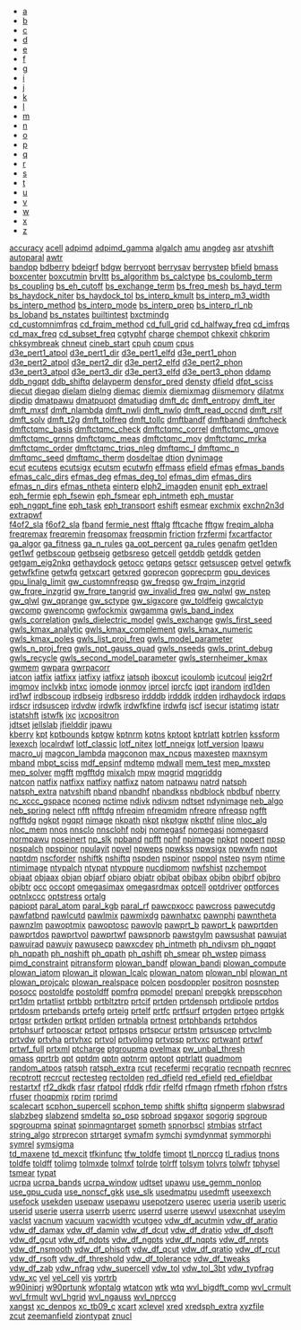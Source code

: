 <div>
<!-- Nav tabs -->
<ul class="nav nav-pills" role="tablist">
<li role="presentation" class="active"><a href="#abinit-tabs-a" aria-controls="home" role="tab"                         data-toggle="tab">a</a></li>
<li role="presentation"><a href="#abinit-tabs-b" aria-controls="home" role="tab"                         data-toggle="tab">b</a></li>
<li role="presentation"><a href="#abinit-tabs-c" aria-controls="home" role="tab"                         data-toggle="tab">c</a></li>
<li role="presentation"><a href="#abinit-tabs-d" aria-controls="home" role="tab"                         data-toggle="tab">d</a></li>
<li role="presentation"><a href="#abinit-tabs-e" aria-controls="home" role="tab"                         data-toggle="tab">e</a></li>
<li role="presentation"><a href="#abinit-tabs-f" aria-controls="home" role="tab"                         data-toggle="tab">f</a></li>
<li role="presentation"><a href="#abinit-tabs-g" aria-controls="home" role="tab"                         data-toggle="tab">g</a></li>
<li role="presentation"><a href="#abinit-tabs-i" aria-controls="home" role="tab"                         data-toggle="tab">i</a></li>
<li role="presentation"><a href="#abinit-tabs-j" aria-controls="home" role="tab"                         data-toggle="tab">j</a></li>
<li role="presentation"><a href="#abinit-tabs-k" aria-controls="home" role="tab"                         data-toggle="tab">k</a></li>
<li role="presentation"><a href="#abinit-tabs-l" aria-controls="home" role="tab"                         data-toggle="tab">l</a></li>
<li role="presentation"><a href="#abinit-tabs-m" aria-controls="home" role="tab"                         data-toggle="tab">m</a></li>
<li role="presentation"><a href="#abinit-tabs-n" aria-controls="home" role="tab"                         data-toggle="tab">n</a></li>
<li role="presentation"><a href="#abinit-tabs-o" aria-controls="home" role="tab"                         data-toggle="tab">o</a></li>
<li role="presentation"><a href="#abinit-tabs-p" aria-controls="home" role="tab"                         data-toggle="tab">p</a></li>
<li role="presentation"><a href="#abinit-tabs-q" aria-controls="home" role="tab"                         data-toggle="tab">q</a></li>
<li role="presentation"><a href="#abinit-tabs-r" aria-controls="home" role="tab"                         data-toggle="tab">r</a></li>
<li role="presentation"><a href="#abinit-tabs-s" aria-controls="home" role="tab"                         data-toggle="tab">s</a></li>
<li role="presentation"><a href="#abinit-tabs-t" aria-controls="home" role="tab"                         data-toggle="tab">t</a></li>
<li role="presentation"><a href="#abinit-tabs-u" aria-controls="home" role="tab"                         data-toggle="tab">u</a></li>
<li role="presentation"><a href="#abinit-tabs-v" aria-controls="home" role="tab"                         data-toggle="tab">v</a></li>
<li role="presentation"><a href="#abinit-tabs-w" aria-controls="home" role="tab"                         data-toggle="tab">w</a></li>
<li role="presentation"><a href="#abinit-tabs-x" aria-controls="home" role="tab"                         data-toggle="tab">x</a></li>
<li role="presentation"><a href="#abinit-tabs-z" aria-controls="home" role="tab"                         data-toggle="tab">z</a></li>
</ul>
<!-- Tab panes -->
<div class="tab-content">
        <div role="tabpanel" class="tab-pane active" id="abinit-tabs-a">
<a href="/input_variables/varbas#accuracy" target="_blank">accuracy</a> <a href="/input_variables/varbas#acell" target="_blank">acell</a> <a href="/input_variables/varrlx#adpimd" target="_blank">adpimd</a> <a href="/input_variables/varrlx#adpimd_gamma" target="_blank">adpimd_gamma</a> <a href="/input_variables/vargs#algalch" target="_blank">algalch</a> <a href="/input_variables/varrlx#amu" target="_blank">amu</a> <a href="/input_variables/varbas#angdeg" target="_blank">angdeg</a> <a href="/input_variables/vareph#asr" target="_blank">asr</a> <a href="/input_variables/varff#atvshift" target="_blank">atvshift</a> <a href="/input_variables/varpar#autoparal" target="_blank">autoparal</a> <a href="/input_variables/vargw#awtr" target="_blank">awtr</a>
</div>
<div role="tabpanel" class="tab-pane" id="abinit-tabs-b">
<a href="/input_variables/varpar#bandpp" target="_blank">bandpp</a> <a href="/input_variables/varff#bdberry" target="_blank">bdberry</a> <a href="/input_variables/varrf#bdeigrf" target="_blank">bdeigrf</a> <a href="/input_variables/vargw#bdgw" target="_blank">bdgw</a> <a href="/input_variables/varff#berryopt" target="_blank">berryopt</a> <a href="/input_variables/varff#berrysav" target="_blank">berrysav</a> <a href="/input_variables/varff#berrystep" target="_blank">berrystep</a> <a href="/input_variables/varff#bfield" target="_blank">bfield</a> <a href="/input_variables/varrlx#bmass" target="_blank">bmass</a> <a href="/input_variables/vargs#boxcenter" target="_blank">boxcenter</a> <a href="/input_variables/vargs#boxcutmin" target="_blank">boxcutmin</a> <a href="/input_variables/vargeo#brvltt" target="_blank">brvltt</a> <a href="/input_variables/varbse#bs_algorithm" target="_blank">bs_algorithm</a> <a href="/input_variables/varbse#bs_calctype" target="_blank">bs_calctype</a> <a href="/input_variables/varbse#bs_coulomb_term" target="_blank">bs_coulomb_term</a> <a href="/input_variables/varbse#bs_coupling" target="_blank">bs_coupling</a> <a href="/input_variables/varbse#bs_eh_cutoff" target="_blank">bs_eh_cutoff</a> <a href="/input_variables/varbse#bs_exchange_term" target="_blank">bs_exchange_term</a> <a href="/input_variables/varbse#bs_freq_mesh" target="_blank">bs_freq_mesh</a> <a href="/input_variables/varbse#bs_hayd_term" target="_blank">bs_hayd_term</a> <a href="/input_variables/varbse#bs_haydock_niter" target="_blank">bs_haydock_niter</a> <a href="/input_variables/varbse#bs_haydock_tol" target="_blank">bs_haydock_tol</a> <a href="/input_variables/varbse#bs_interp_kmult" target="_blank">bs_interp_kmult</a> <a href="/input_variables/varbse#bs_interp_m3_width" target="_blank">bs_interp_m3_width</a> <a href="/input_variables/varbse#bs_interp_method" target="_blank">bs_interp_method</a> <a href="/input_variables/varbse#bs_interp_mode" target="_blank">bs_interp_mode</a> <a href="/input_variables/varbse#bs_interp_prep" target="_blank">bs_interp_prep</a> <a href="/input_variables/varbse#bs_interp_rl_nb" target="_blank">bs_interp_rl_nb</a> <a href="/input_variables/varbse#bs_loband" target="_blank">bs_loband</a> <a href="/input_variables/varbse#bs_nstates" target="_blank">bs_nstates</a> <a href="/input_variables/vardev#builtintest" target="_blank">builtintest</a> <a href="/input_variables/varpaw#bxctmindg" target="_blank">bxctmindg</a>
</div>
<div role="tabpanel" class="tab-pane" id="abinit-tabs-c">
<a href="/input_variables/vargw#cd_customnimfrqs" target="_blank">cd_customnimfrqs</a> <a href="/input_variables/vargw#cd_frqim_method" target="_blank">cd_frqim_method</a> <a href="/input_variables/vargw#cd_full_grid" target="_blank">cd_full_grid</a> <a href="/input_variables/vargw#cd_halfway_freq" target="_blank">cd_halfway_freq</a> <a href="/input_variables/vargw#cd_imfrqs" target="_blank">cd_imfrqs</a> <a href="/input_variables/vargw#cd_max_freq" target="_blank">cd_max_freq</a> <a href="/input_variables/vargw#cd_subset_freq" target="_blank">cd_subset_freq</a> <a href="/input_variables/vardev#cgtyphf" target="_blank">cgtyphf</a> <a href="/input_variables/vargs#charge" target="_blank">charge</a> <a href="/input_variables/vargeo#chempot" target="_blank">chempot</a> <a href="/input_variables/vargs#chkexit" target="_blank">chkexit</a> <a href="/input_variables/vargs#chkprim" target="_blank">chkprim</a> <a href="/input_variables/vargs#chksymbreak" target="_blank">chksymbreak</a> <a href="/input_variables/vareph#chneut" target="_blank">chneut</a> <a href="/input_variables/varrlx#cineb_start" target="_blank">cineb_start</a> <a href="/input_variables/vargs#cpuh" target="_blank">cpuh</a> <a href="/input_variables/vargs#cpum" target="_blank">cpum</a> <a href="/input_variables/vargs#cpus" target="_blank">cpus</a>
</div>
<div role="tabpanel" class="tab-pane" id="abinit-tabs-d">
<a href="/input_variables/varrf#d3e_pert1_atpol" target="_blank">d3e_pert1_atpol</a> <a href="/input_variables/varrf#d3e_pert1_dir" target="_blank">d3e_pert1_dir</a> <a href="/input_variables/varrf#d3e_pert1_elfd" target="_blank">d3e_pert1_elfd</a> <a href="/input_variables/varrf#d3e_pert1_phon" target="_blank">d3e_pert1_phon</a> <a href="/input_variables/varrf#d3e_pert2_atpol" target="_blank">d3e_pert2_atpol</a> <a href="/input_variables/varrf#d3e_pert2_dir" target="_blank">d3e_pert2_dir</a> <a href="/input_variables/varrf#d3e_pert2_elfd" target="_blank">d3e_pert2_elfd</a> <a href="/input_variables/varrf#d3e_pert2_phon" target="_blank">d3e_pert2_phon</a> <a href="/input_variables/varrf#d3e_pert3_atpol" target="_blank">d3e_pert3_atpol</a> <a href="/input_variables/varrf#d3e_pert3_dir" target="_blank">d3e_pert3_dir</a> <a href="/input_variables/varrf#d3e_pert3_elfd" target="_blank">d3e_pert3_elfd</a> <a href="/input_variables/varrf#d3e_pert3_phon" target="_blank">d3e_pert3_phon</a> <a href="/input_variables/varff#ddamp" target="_blank">ddamp</a> <a href="/input_variables/vareph#ddb_ngqpt" target="_blank">ddb_ngqpt</a> <a href="/input_variables/vareph#ddb_shiftq" target="_blank">ddb_shiftq</a> <a href="/input_variables/varrlx#delayperm" target="_blank">delayperm</a> <a href="/input_variables/vardev#densfor_pred" target="_blank">densfor_pred</a> <a href="/input_variables/vardev#densty" target="_blank">densty</a> <a href="/input_variables/varff#dfield" target="_blank">dfield</a> <a href="/input_variables/varrf#dfpt_sciss" target="_blank">dfpt_sciss</a> <a href="/input_variables/vargs#diecut" target="_blank">diecut</a> <a href="/input_variables/vargs#diegap" target="_blank">diegap</a> <a href="/input_variables/vargs#dielam" target="_blank">dielam</a> <a href="/input_variables/vargs#dielng" target="_blank">dielng</a> <a href="/input_variables/vargs#diemac" target="_blank">diemac</a> <a href="/input_variables/vargs#diemix" target="_blank">diemix</a> <a href="/input_variables/vargs#diemixmag" target="_blank">diemixmag</a> <a href="/input_variables/varrlx#diismemory" target="_blank">diismemory</a> <a href="/input_variables/varrlx#dilatmx" target="_blank">dilatmx</a> <a href="/input_variables/vareph#dipdip" target="_blank">dipdip</a> <a href="/input_variables/varpaw#dmatpawu" target="_blank">dmatpawu</a> <a href="/input_variables/varpaw#dmatpuopt" target="_blank">dmatpuopt</a> <a href="/input_variables/varpaw#dmatudiag" target="_blank">dmatudiag</a> <a href="/input_variables/vardmft#dmft_dc" target="_blank">dmft_dc</a> <a href="/input_variables/vardmft#dmft_entropy" target="_blank">dmft_entropy</a> <a href="/input_variables/vardmft#dmft_iter" target="_blank">dmft_iter</a> <a href="/input_variables/vardmft#dmft_mxsf" target="_blank">dmft_mxsf</a> <a href="/input_variables/vardmft#dmft_nlambda" target="_blank">dmft_nlambda</a> <a href="/input_variables/vardmft#dmft_nwli" target="_blank">dmft_nwli</a> <a href="/input_variables/vardmft#dmft_nwlo" target="_blank">dmft_nwlo</a> <a href="/input_variables/vardev#dmft_read_occnd" target="_blank">dmft_read_occnd</a> <a href="/input_variables/vardmft#dmft_rslf" target="_blank">dmft_rslf</a> <a href="/input_variables/vardmft#dmft_solv" target="_blank">dmft_solv</a> <a href="/input_variables/vardmft#dmft_t2g" target="_blank">dmft_t2g</a> <a href="/input_variables/vardmft#dmft_tolfreq" target="_blank">dmft_tolfreq</a> <a href="/input_variables/vardmft#dmft_tollc" target="_blank">dmft_tollc</a> <a href="/input_variables/vardmft#dmftbandf" target="_blank">dmftbandf</a> <a href="/input_variables/vardmft#dmftbandi" target="_blank">dmftbandi</a> <a href="/input_variables/vardmft#dmftcheck" target="_blank">dmftcheck</a> <a href="/input_variables/vardev#dmftctqmc_basis" target="_blank">dmftctqmc_basis</a> <a href="/input_variables/vardmft#dmftctqmc_check" target="_blank">dmftctqmc_check</a> <a href="/input_variables/vardmft#dmftctqmc_correl" target="_blank">dmftctqmc_correl</a> <a href="/input_variables/vardmft#dmftctqmc_gmove" target="_blank">dmftctqmc_gmove</a> <a href="/input_variables/vardmft#dmftctqmc_grnns" target="_blank">dmftctqmc_grnns</a> <a href="/input_variables/vardmft#dmftctqmc_meas" target="_blank">dmftctqmc_meas</a> <a href="/input_variables/vardmft#dmftctqmc_mov" target="_blank">dmftctqmc_mov</a> <a href="/input_variables/vardmft#dmftctqmc_mrka" target="_blank">dmftctqmc_mrka</a> <a href="/input_variables/vardmft#dmftctqmc_order" target="_blank">dmftctqmc_order</a> <a href="/input_variables/vardmft#dmftctqmc_triqs_nleg" target="_blank">dmftctqmc_triqs_nleg</a> <a href="/input_variables/vardmft#dmftqmc_l" target="_blank">dmftqmc_l</a> <a href="/input_variables/vardmft#dmftqmc_n" target="_blank">dmftqmc_n</a> <a href="/input_variables/vardmft#dmftqmc_seed" target="_blank">dmftqmc_seed</a> <a href="/input_variables/vardmft#dmftqmc_therm" target="_blank">dmftqmc_therm</a> <a href="/input_variables/vargs#dosdeltae" target="_blank">dosdeltae</a> <a href="/input_variables/varrlx#dtion" target="_blank">dtion</a> <a href="/input_variables/varrlx#dynimage" target="_blank">dynimage</a>
</div>
<div role="tabpanel" class="tab-pane" id="abinit-tabs-e">
<a href="/input_variables/varbas#ecut" target="_blank">ecut</a> <a href="/input_variables/vargw#ecuteps" target="_blank">ecuteps</a> <a href="/input_variables/vargw#ecutsigx" target="_blank">ecutsigx</a> <a href="/input_variables/varrlx#ecutsm" target="_blank">ecutsm</a> <a href="/input_variables/vargw#ecutwfn" target="_blank">ecutwfn</a> <a href="/input_variables/vardev#effmass" target="_blank">effmass</a> <a href="/input_variables/varff#efield" target="_blank">efield</a> <a href="/input_variables/varrf#efmas" target="_blank">efmas</a> <a href="/input_variables/varrf#efmas_bands" target="_blank">efmas_bands</a> <a href="/input_variables/varrf#efmas_calc_dirs" target="_blank">efmas_calc_dirs</a> <a href="/input_variables/varrf#efmas_deg" target="_blank">efmas_deg</a> <a href="/input_variables/varrf#efmas_deg_tol" target="_blank">efmas_deg_tol</a> <a href="/input_variables/varrf#efmas_dim" target="_blank">efmas_dim</a> <a href="/input_variables/varrf#efmas_dirs" target="_blank">efmas_dirs</a> <a href="/input_variables/varrf#efmas_n_dirs" target="_blank">efmas_n_dirs</a> <a href="/input_variables/varrf#efmas_ntheta" target="_blank">efmas_ntheta</a> <a href="/input_variables/varbas#einterp" target="_blank">einterp</a> <a href="/input_variables/varrf#elph2_imagden" target="_blank">elph2_imagden</a> <a href="/input_variables/vargs#enunit" target="_blank">enunit</a> <a href="/input_variables/vareph#eph_extrael" target="_blank">eph_extrael</a> <a href="/input_variables/vareph#eph_fermie" target="_blank">eph_fermie</a> <a href="/input_variables/vareph#eph_fsewin" target="_blank">eph_fsewin</a> <a href="/input_variables/vareph#eph_fsmear" target="_blank">eph_fsmear</a> <a href="/input_variables/vareph#eph_intmeth" target="_blank">eph_intmeth</a> <a href="/input_variables/vareph#eph_mustar" target="_blank">eph_mustar</a> <a href="/input_variables/vareph#eph_ngqpt_fine" target="_blank">eph_ngqpt_fine</a> <a href="/input_variables/varrf#eph_task" target="_blank">eph_task</a> <a href="/input_variables/vareph#eph_transport" target="_blank">eph_transport</a> <a href="/input_variables/vardev#eshift" target="_blank">eshift</a> <a href="/input_variables/varrf#esmear" target="_blank">esmear</a> <a href="/input_variables/vardev#exchmix" target="_blank">exchmix</a> <a href="/input_variables/vardev#exchn2n3d" target="_blank">exchn2n3d</a> <a href="/input_variables/vardev#extrapwf" target="_blank">extrapwf</a>
</div>
<div role="tabpanel" class="tab-pane" id="abinit-tabs-f">
<a href="/input_variables/varpaw#f4of2_sla" target="_blank">f4of2_sla</a> <a href="/input_variables/varpaw#f6of2_sla" target="_blank">f6of2_sla</a> <a href="/input_variables/vargs#fband" target="_blank">fband</a> <a href="/input_variables/vardev#fermie_nest" target="_blank">fermie_nest</a> <a href="/input_variables/vardev#fftalg" target="_blank">fftalg</a> <a href="/input_variables/vardev#fftcache" target="_blank">fftcache</a> <a href="/input_variables/vargw#fftgw" target="_blank">fftgw</a> <a href="/input_variables/vargw#freqim_alpha" target="_blank">freqim_alpha</a> <a href="/input_variables/vargw#freqremax" target="_blank">freqremax</a> <a href="/input_variables/vargw#freqremin" target="_blank">freqremin</a> <a href="/input_variables/vargw#freqspmax" target="_blank">freqspmax</a> <a href="/input_variables/vargw#freqspmin" target="_blank">freqspmin</a> <a href="/input_variables/varrlx#friction" target="_blank">friction</a> <a href="/input_variables/varrf#frzfermi" target="_blank">frzfermi</a> <a href="/input_variables/varrlx#fxcartfactor" target="_blank">fxcartfactor</a>
</div>
<div role="tabpanel" class="tab-pane" id="abinit-tabs-g">
<a href="/input_variables/varrlx#ga_algor" target="_blank">ga_algor</a> <a href="/input_variables/varrlx#ga_fitness" target="_blank">ga_fitness</a> <a href="/input_variables/varrlx#ga_n_rules" target="_blank">ga_n_rules</a> <a href="/input_variables/varrlx#ga_opt_percent" target="_blank">ga_opt_percent</a> <a href="/input_variables/varrlx#ga_rules" target="_blank">ga_rules</a> <a href="/input_variables/vargeo#genafm" target="_blank">genafm</a> <a href="/input_variables/varfil#get1den" target="_blank">get1den</a> <a href="/input_variables/varfil#get1wf" target="_blank">get1wf</a> <a href="/input_variables/varfil#getbscoup" target="_blank">getbscoup</a> <a href="/input_variables/varfil#getbseig" target="_blank">getbseig</a> <a href="/input_variables/varfil#getbsreso" target="_blank">getbsreso</a> <a href="/input_variables/varrlx#getcell" target="_blank">getcell</a> <a href="/input_variables/varfil#getddb" target="_blank">getddb</a> <a href="/input_variables/varfil#getddk" target="_blank">getddk</a> <a href="/input_variables/varfil#getden" target="_blank">getden</a> <a href="/input_variables/vardev#getgam_eig2nkq" target="_blank">getgam_eig2nkq</a> <a href="/input_variables/varfil#gethaydock" target="_blank">gethaydock</a> <a href="/input_variables/varfil#getocc" target="_blank">getocc</a> <a href="/input_variables/varfil#getqps" target="_blank">getqps</a> <a href="/input_variables/varfil#getscr" target="_blank">getscr</a> <a href="/input_variables/varfil#getsuscep" target="_blank">getsuscep</a> <a href="/input_variables/varrlx#getvel" target="_blank">getvel</a> <a href="/input_variables/varfil#getwfk" target="_blank">getwfk</a> <a href="/input_variables/vardev#getwfkfine" target="_blank">getwfkfine</a> <a href="/input_variables/varfil#getwfq" target="_blank">getwfq</a> <a href="/input_variables/varrlx#getxcart" target="_blank">getxcart</a> <a href="/input_variables/varrlx#getxred" target="_blank">getxred</a> <a href="/input_variables/varrlx#goprecon" target="_blank">goprecon</a> <a href="/input_variables/varrlx#goprecprm" target="_blank">goprecprm</a> <a href="/input_variables/varpar#gpu_devices" target="_blank">gpu_devices</a> <a href="/input_variables/varpar#gpu_linalg_limit" target="_blank">gpu_linalg_limit</a> <a href="/input_variables/vargw#gw_customnfreqsp" target="_blank">gw_customnfreqsp</a> <a href="/input_variables/vargw#gw_freqsp" target="_blank">gw_freqsp</a> <a href="/input_variables/vargw#gw_frqim_inzgrid" target="_blank">gw_frqim_inzgrid</a> <a href="/input_variables/vargw#gw_frqre_inzgrid" target="_blank">gw_frqre_inzgrid</a> <a href="/input_variables/vargw#gw_frqre_tangrid" target="_blank">gw_frqre_tangrid</a> <a href="/input_variables/vargw#gw_invalid_freq" target="_blank">gw_invalid_freq</a> <a href="/input_variables/vargw#gw_nqlwl" target="_blank">gw_nqlwl</a> <a href="/input_variables/vargw#gw_nstep" target="_blank">gw_nstep</a> <a href="/input_variables/vargw#gw_qlwl" target="_blank">gw_qlwl</a> <a href="/input_variables/vargw#gw_qprange" target="_blank">gw_qprange</a> <a href="/input_variables/vargw#gw_sctype" target="_blank">gw_sctype</a> <a href="/input_variables/vargw#gw_sigxcore" target="_blank">gw_sigxcore</a> <a href="/input_variables/vargw#gw_toldfeig" target="_blank">gw_toldfeig</a> <a href="/input_variables/vargw#gwcalctyp" target="_blank">gwcalctyp</a> <a href="/input_variables/vargw#gwcomp" target="_blank">gwcomp</a> <a href="/input_variables/vargw#gwencomp" target="_blank">gwencomp</a> <a href="/input_variables/vargw#gwfockmix" target="_blank">gwfockmix</a> <a href="/input_variables/vargw#gwgamma" target="_blank">gwgamma</a> <a href="/input_variables/vargw#gwls_band_index" target="_blank">gwls_band_index</a> <a href="/input_variables/vargw#gwls_correlation" target="_blank">gwls_correlation</a> <a href="/input_variables/vargw#gwls_dielectric_model" target="_blank">gwls_dielectric_model</a> <a href="/input_variables/vargw#gwls_exchange" target="_blank">gwls_exchange</a> <a href="/input_variables/vargw#gwls_first_seed" target="_blank">gwls_first_seed</a> <a href="/input_variables/vargw#gwls_kmax_analytic" target="_blank">gwls_kmax_analytic</a> <a href="/input_variables/vargw#gwls_kmax_complement" target="_blank">gwls_kmax_complement</a> <a href="/input_variables/vargw#gwls_kmax_numeric" target="_blank">gwls_kmax_numeric</a> <a href="/input_variables/vargw#gwls_kmax_poles" target="_blank">gwls_kmax_poles</a> <a href="/input_variables/vargw#gwls_list_proj_freq" target="_blank">gwls_list_proj_freq</a> <a href="/input_variables/vargw#gwls_model_parameter" target="_blank">gwls_model_parameter</a> <a href="/input_variables/vargw#gwls_n_proj_freq" target="_blank">gwls_n_proj_freq</a> <a href="/input_variables/vargw#gwls_npt_gauss_quad" target="_blank">gwls_npt_gauss_quad</a> <a href="/input_variables/vargw#gwls_nseeds" target="_blank">gwls_nseeds</a> <a href="/input_variables/vargw#gwls_print_debug" target="_blank">gwls_print_debug</a> <a href="/input_variables/vargw#gwls_recycle" target="_blank">gwls_recycle</a> <a href="/input_variables/vargw#gwls_second_model_parameter" target="_blank">gwls_second_model_parameter</a> <a href="/input_variables/vargw#gwls_sternheimer_kmax" target="_blank">gwls_sternheimer_kmax</a> <a href="/input_variables/vargw#gwmem" target="_blank">gwmem</a> <a href="/input_variables/varpar#gwpara" target="_blank">gwpara</a> <a href="/input_variables/vargw#gwrpacorr" target="_blank">gwrpacorr</a>
</div>
<div role="tabpanel" class="tab-pane" id="abinit-tabs-i">
<a href="/input_variables/varrlx#iatcon" target="_blank">iatcon</a> <a href="/input_variables/varrlx#iatfix" target="_blank">iatfix</a> <a href="/input_variables/varrlx#iatfixx" target="_blank">iatfixx</a> <a href="/input_variables/varrlx#iatfixy" target="_blank">iatfixy</a> <a href="/input_variables/varrlx#iatfixz" target="_blank">iatfixz</a> <a href="/input_variables/vargs#iatsph" target="_blank">iatsph</a> <a href="/input_variables/varpaw#iboxcut" target="_blank">iboxcut</a> <a href="/input_variables/vargs#icoulomb" target="_blank">icoulomb</a> <a href="/input_variables/vargw#icutcoul" target="_blank">icutcoul</a> <a href="/input_variables/varrf#ieig2rf" target="_blank">ieig2rf</a> <a href="/input_variables/varrlx#imgmov" target="_blank">imgmov</a> <a href="/input_variables/vargw#inclvkb" target="_blank">inclvkb</a> <a href="/input_variables/vardev#intxc" target="_blank">intxc</a> <a href="/input_variables/vardev#iomode" target="_blank">iomode</a> <a href="/input_variables/varrlx#ionmov" target="_blank">ionmov</a> <a href="/input_variables/vargs#iprcel" target="_blank">iprcel</a> <a href="/input_variables/vardev#iprcfc" target="_blank">iprcfc</a> <a href="/input_variables/vargs#iqpt" target="_blank">iqpt</a> <a href="/input_variables/vardev#irandom" target="_blank">irandom</a> <a href="/input_variables/varfil#ird1den" target="_blank">ird1den</a> <a href="/input_variables/varfil#ird1wf" target="_blank">ird1wf</a> <a href="/input_variables/varfil#irdbscoup" target="_blank">irdbscoup</a> <a href="/input_variables/varfil#irdbseig" target="_blank">irdbseig</a> <a href="/input_variables/varfil#irdbsreso" target="_blank">irdbsreso</a> <a href="/input_variables/varfil#irdddb" target="_blank">irdddb</a> <a href="/input_variables/varfil#irdddk" target="_blank">irdddk</a> <a href="/input_variables/varfil#irdden" target="_blank">irdden</a> <a href="/input_variables/varfil#irdhaydock" target="_blank">irdhaydock</a> <a href="/input_variables/varfil#irdqps" target="_blank">irdqps</a> <a href="/input_variables/varfil#irdscr" target="_blank">irdscr</a> <a href="/input_variables/varfil#irdsuscep" target="_blank">irdsuscep</a> <a href="/input_variables/varvdw#irdvdw" target="_blank">irdvdw</a> <a href="/input_variables/varfil#irdwfk" target="_blank">irdwfk</a> <a href="/input_variables/vardev#irdwfkfine" target="_blank">irdwfkfine</a> <a href="/input_variables/varfil#irdwfq" target="_blank">irdwfq</a> <a href="/input_variables/varbas#iscf" target="_blank">iscf</a> <a href="/input_variables/vardev#isecur" target="_blank">isecur</a> <a href="/input_variables/varrlx#istatimg" target="_blank">istatimg</a> <a href="/input_variables/vardev#istatr" target="_blank">istatr</a> <a href="/input_variables/vardev#istatshft" target="_blank">istatshft</a> <a href="/input_variables/vardev#istwfk" target="_blank">istwfk</a> <a href="/input_variables/varbas#ixc" target="_blank">ixc</a> <a href="/input_variables/vargs#ixcpositron" target="_blank">ixcpositron</a>
</div>
<div role="tabpanel" class="tab-pane" id="abinit-tabs-j">
<a href="/input_variables/varbas#jdtset" target="_blank">jdtset</a> <a href="/input_variables/vargs#jellslab" target="_blank">jellslab</a> <a href="/input_variables/varff#jfielddir" target="_blank">jfielddir</a> <a href="/input_variables/varpaw#jpawu" target="_blank">jpawu</a>
</div>
<div role="tabpanel" class="tab-pane" id="abinit-tabs-k">
<a href="/input_variables/varff#kberry" target="_blank">kberry</a> <a href="/input_variables/varbas#kpt" target="_blank">kpt</a> <a href="/input_variables/vargs#kptbounds" target="_blank">kptbounds</a> <a href="/input_variables/vargw#kptgw" target="_blank">kptgw</a> <a href="/input_variables/varbas#kptnrm" target="_blank">kptnrm</a> <a href="/input_variables/varint#kptns" target="_blank">kptns</a> <a href="/input_variables/varbas#kptopt" target="_blank">kptopt</a> <a href="/input_variables/vargs#kptrlatt" target="_blank">kptrlatt</a> <a href="/input_variables/vargs#kptrlen" target="_blank">kptrlen</a> <a href="/input_variables/varfil#kssform" target="_blank">kssform</a>
</div>
<div role="tabpanel" class="tab-pane" id="abinit-tabs-l">
<a href="/input_variables/varpaw#lexexch" target="_blank">lexexch</a> <a href="/input_variables/varpar#localrdwf" target="_blank">localrdwf</a> <a href="/input_variables/vardev#lotf_classic" target="_blank">lotf_classic</a> <a href="/input_variables/vardev#lotf_nitex" target="_blank">lotf_nitex</a> <a href="/input_variables/vardev#lotf_nneigx" target="_blank">lotf_nneigx</a> <a href="/input_variables/vardev#lotf_version" target="_blank">lotf_version</a> <a href="/input_variables/varpaw#lpawu" target="_blank">lpawu</a>
</div>
<div role="tabpanel" class="tab-pane" id="abinit-tabs-m">
<a href="/input_variables/vardev#macro_uj" target="_blank">macro_uj</a> <a href="/input_variables/vargs#magcon_lambda" target="_blank">magcon_lambda</a> <a href="/input_variables/vargs#magconon" target="_blank">magconon</a> <a href="/input_variables/varpar#max_ncpus" target="_blank">max_ncpus</a> <a href="/input_variables/varff#maxestep" target="_blank">maxestep</a> <a href="/input_variables/vardev#maxnsym" target="_blank">maxnsym</a> <a href="/input_variables/varint#mband" target="_blank">mband</a> <a href="/input_variables/vargw#mbpt_sciss" target="_blank">mbpt_sciss</a> <a href="/input_variables/vargw#mdf_epsinf" target="_blank">mdf_epsinf</a> <a href="/input_variables/varrlx#mdtemp" target="_blank">mdtemp</a> <a href="/input_variables/varrlx#mdwall" target="_blank">mdwall</a> <a href="/input_variables/vardev#mem_test" target="_blank">mem_test</a> <a href="/input_variables/varrlx#mep_mxstep" target="_blank">mep_mxstep</a> <a href="/input_variables/varrlx#mep_solver" target="_blank">mep_solver</a> <a href="/input_variables/varint#mgfft" target="_blank">mgfft</a> <a href="/input_variables/varint#mgfftdg" target="_blank">mgfftdg</a> <a href="/input_variables/vargs#mixalch" target="_blank">mixalch</a> <a href="/input_variables/varint#mpw" target="_blank">mpw</a> <a href="/input_variables/vardev#mqgrid" target="_blank">mqgrid</a> <a href="/input_variables/varpaw#mqgriddg" target="_blank">mqgriddg</a>
</div>
<div role="tabpanel" class="tab-pane" id="abinit-tabs-n">
<a href="/input_variables/varrlx#natcon" target="_blank">natcon</a> <a href="/input_variables/varrlx#natfix" target="_blank">natfix</a> <a href="/input_variables/varrlx#natfixx" target="_blank">natfixx</a> <a href="/input_variables/varrlx#natfixy" target="_blank">natfixy</a> <a href="/input_variables/varrlx#natfixz" target="_blank">natfixz</a> <a href="/input_variables/varbas#natom" target="_blank">natom</a> <a href="/input_variables/varint#natpawu" target="_blank">natpawu</a> <a href="/input_variables/vargeo#natrd" target="_blank">natrd</a> <a href="/input_variables/vargs#natsph" target="_blank">natsph</a> <a href="/input_variables/vargs#natsph_extra" target="_blank">natsph_extra</a> <a href="/input_variables/varff#natvshift" target="_blank">natvshift</a> <a href="/input_variables/varbas#nband" target="_blank">nband</a> <a href="/input_variables/varbas#nbandhf" target="_blank">nbandhf</a> <a href="/input_variables/vargw#nbandkss" target="_blank">nbandkss</a> <a href="/input_variables/vardev#nbdblock" target="_blank">nbdblock</a> <a href="/input_variables/vargs#nbdbuf" target="_blank">nbdbuf</a> <a href="/input_variables/varff#nberry" target="_blank">nberry</a> <a href="/input_variables/vardev#nc_xccc_gspace" target="_blank">nc_xccc_gspace</a> <a href="/input_variables/varrlx#nconeq" target="_blank">nconeq</a> <a href="/input_variables/vardev#nctime" target="_blank">nctime</a> <a href="/input_variables/vargs#ndivk" target="_blank">ndivk</a> <a href="/input_variables/vargs#ndivsm" target="_blank">ndivsm</a> <a href="/input_variables/varbas#ndtset" target="_blank">ndtset</a> <a href="/input_variables/varint#ndynimage" target="_blank">ndynimage</a> <a href="/input_variables/varrlx#neb_algo" target="_blank">neb_algo</a> <a href="/input_variables/varrlx#neb_spring" target="_blank">neb_spring</a> <a href="/input_variables/varint#nelect" target="_blank">nelect</a> <a href="/input_variables/varint#nfft" target="_blank">nfft</a> <a href="/input_variables/varint#nfftdg" target="_blank">nfftdg</a> <a href="/input_variables/vargw#nfreqim" target="_blank">nfreqim</a> <a href="/input_variables/vargw#nfreqmidm" target="_blank">nfreqmidm</a> <a href="/input_variables/vargw#nfreqre" target="_blank">nfreqre</a> <a href="/input_variables/vargw#nfreqsp" target="_blank">nfreqsp</a> <a href="/input_variables/vargs#ngfft" target="_blank">ngfft</a> <a href="/input_variables/varpaw#ngfftdg" target="_blank">ngfftdg</a> <a href="/input_variables/varbas#ngkpt" target="_blank">ngkpt</a> <a href="/input_variables/vargs#ngqpt" target="_blank">ngqpt</a> <a href="/input_variables/varrlx#nimage" target="_blank">nimage</a> <a href="/input_variables/varbas#nkpath" target="_blank">nkpath</a> <a href="/input_variables/varbas#nkpt" target="_blank">nkpt</a> <a href="/input_variables/vargw#nkptgw" target="_blank">nkptgw</a> <a href="/input_variables/varbas#nkpthf" target="_blank">nkpthf</a> <a href="/input_variables/vargs#nline" target="_blank">nline</a> <a href="/input_variables/vardev#nloc_alg" target="_blank">nloc_alg</a> <a href="/input_variables/vardev#nloc_mem" target="_blank">nloc_mem</a> <a href="/input_variables/varrlx#nnos" target="_blank">nnos</a> <a href="/input_variables/vardev#nnsclo" target="_blank">nnsclo</a> <a href="/input_variables/vardev#nnsclohf" target="_blank">nnsclohf</a> <a href="/input_variables/vargeo#nobj" target="_blank">nobj</a> <a href="/input_variables/vargw#nomegasf" target="_blank">nomegasf</a> <a href="/input_variables/vargw#nomegasi" target="_blank">nomegasi</a> <a href="/input_variables/vargw#nomegasrd" target="_blank">nomegasrd</a> <a href="/input_variables/vardev#normpawu" target="_blank">normpawu</a> <a href="/input_variables/varrlx#noseinert" target="_blank">noseinert</a> <a href="/input_variables/varpar#np_slk" target="_blank">np_slk</a> <a href="/input_variables/varpar#npband" target="_blank">npband</a> <a href="/input_variables/varpar#npfft" target="_blank">npfft</a> <a href="/input_variables/varpar#nphf" target="_blank">nphf</a> <a href="/input_variables/varpar#npimage" target="_blank">npimage</a> <a href="/input_variables/varpar#npkpt" target="_blank">npkpt</a> <a href="/input_variables/varpar#nppert" target="_blank">nppert</a> <a href="/input_variables/vargs#npsp" target="_blank">npsp</a> <a href="/input_variables/vargs#npspalch" target="_blank">npspalch</a> <a href="/input_variables/varpar#npspinor" target="_blank">npspinor</a> <a href="/input_variables/vardev#npulayit" target="_blank">npulayit</a> <a href="/input_variables/vargw#npvel" target="_blank">npvel</a> <a href="/input_variables/varint#npweps" target="_blank">npweps</a> <a href="/input_variables/vargw#npwkss" target="_blank">npwkss</a> <a href="/input_variables/varint#npwsigx" target="_blank">npwsigx</a> <a href="/input_variables/varint#npwwfn" target="_blank">npwwfn</a> <a href="/input_variables/vargs#nqpt" target="_blank">nqpt</a> <a href="/input_variables/vargw#nqptdm" target="_blank">nqptdm</a> <a href="/input_variables/vardev#nscforder" target="_blank">nscforder</a> <a href="/input_variables/varbas#nshiftk" target="_blank">nshiftk</a> <a href="/input_variables/vargs#nshiftq" target="_blank">nshiftq</a> <a href="/input_variables/vargs#nspden" target="_blank">nspden</a> <a href="/input_variables/vargs#nspinor" target="_blank">nspinor</a> <a href="/input_variables/varbas#nsppol" target="_blank">nsppol</a> <a href="/input_variables/varbas#nstep" target="_blank">nstep</a> <a href="/input_variables/varbas#nsym" target="_blank">nsym</a> <a href="/input_variables/varrlx#ntime" target="_blank">ntime</a> <a href="/input_variables/varrlx#ntimimage" target="_blank">ntimimage</a> <a href="/input_variables/vargs#ntypalch" target="_blank">ntypalch</a> <a href="/input_variables/varbas#ntypat" target="_blank">ntypat</a> <a href="/input_variables/vargs#ntyppure" target="_blank">ntyppure</a> <a href="/input_variables/vargs#nucdipmom" target="_blank">nucdipmom</a> <a href="/input_variables/vargs#nwfshist" target="_blank">nwfshist</a> <a href="/input_variables/vargeo#nzchempot" target="_blank">nzchempot</a>
</div>
<div role="tabpanel" class="tab-pane" id="abinit-tabs-o">
<a href="/input_variables/vargeo#objaat" target="_blank">objaat</a> <a href="/input_variables/vargeo#objaax" target="_blank">objaax</a> <a href="/input_variables/vargeo#objan" target="_blank">objan</a> <a href="/input_variables/vargeo#objarf" target="_blank">objarf</a> <a href="/input_variables/vargeo#objaro" target="_blank">objaro</a> <a href="/input_variables/vargeo#objatr" target="_blank">objatr</a> <a href="/input_variables/vargeo#objbat" target="_blank">objbat</a> <a href="/input_variables/vargeo#objbax" target="_blank">objbax</a> <a href="/input_variables/vargeo#objbn" target="_blank">objbn</a> <a href="/input_variables/vargeo#objbrf" target="_blank">objbrf</a> <a href="/input_variables/vargeo#objbro" target="_blank">objbro</a> <a href="/input_variables/vargeo#objbtr" target="_blank">objbtr</a> <a href="/input_variables/vargs#occ" target="_blank">occ</a> <a href="/input_variables/varbas#occopt" target="_blank">occopt</a> <a href="/input_variables/vargw#omegasimax" target="_blank">omegasimax</a> <a href="/input_variables/vargw#omegasrdmax" target="_blank">omegasrdmax</a> <a href="/input_variables/varrlx#optcell" target="_blank">optcell</a> <a href="/input_variables/vargs#optdriver" target="_blank">optdriver</a> <a href="/input_variables/vardev#optforces" target="_blank">optforces</a> <a href="/input_variables/vardev#optnlxccc" target="_blank">optnlxccc</a> <a href="/input_variables/vargs#optstress" target="_blank">optstress</a> <a href="/input_variables/vardev#ortalg" target="_blank">ortalg</a>
</div>
<div role="tabpanel" class="tab-pane" id="abinit-tabs-p">
<a href="/input_variables/vardev#papiopt" target="_blank">papiopt</a> <a href="/input_variables/varpar#paral_atom" target="_blank">paral_atom</a> <a href="/input_variables/varpar#paral_kgb" target="_blank">paral_kgb</a> <a href="/input_variables/varpar#paral_rf" target="_blank">paral_rf</a> <a href="/input_variables/varpaw#pawcpxocc" target="_blank">pawcpxocc</a> <a href="/input_variables/varpaw#pawcross" target="_blank">pawcross</a> <a href="/input_variables/varpaw#pawecutdg" target="_blank">pawecutdg</a> <a href="/input_variables/varpaw#pawfatbnd" target="_blank">pawfatbnd</a> <a href="/input_variables/varpaw#pawlcutd" target="_blank">pawlcutd</a> <a href="/input_variables/varpaw#pawlmix" target="_blank">pawlmix</a> <a href="/input_variables/varpaw#pawmixdg" target="_blank">pawmixdg</a> <a href="/input_variables/varpaw#pawnhatxc" target="_blank">pawnhatxc</a> <a href="/input_variables/varpaw#pawnphi" target="_blank">pawnphi</a> <a href="/input_variables/varpaw#pawntheta" target="_blank">pawntheta</a> <a href="/input_variables/varpaw#pawnzlm" target="_blank">pawnzlm</a> <a href="/input_variables/varpaw#pawoptmix" target="_blank">pawoptmix</a> <a href="/input_variables/varpaw#pawoptosc" target="_blank">pawoptosc</a> <a href="/input_variables/varpaw#pawovlp" target="_blank">pawovlp</a> <a href="/input_variables/vardev#pawprt_b" target="_blank">pawprt_b</a> <a href="/input_variables/vardev#pawprt_k" target="_blank">pawprt_k</a> <a href="/input_variables/varpaw#pawprtden" target="_blank">pawprtden</a> <a href="/input_variables/varpaw#pawprtdos" target="_blank">pawprtdos</a> <a href="/input_variables/varpaw#pawprtvol" target="_blank">pawprtvol</a> <a href="/input_variables/varpaw#pawprtwf" target="_blank">pawprtwf</a> <a href="/input_variables/varpaw#pawspnorb" target="_blank">pawspnorb</a> <a href="/input_variables/varpaw#pawstgylm" target="_blank">pawstgylm</a> <a href="/input_variables/varpaw#pawsushat" target="_blank">pawsushat</a> <a href="/input_variables/vardev#pawujat" target="_blank">pawujat</a> <a href="/input_variables/vardev#pawujrad" target="_blank">pawujrad</a> <a href="/input_variables/vardev#pawujv" target="_blank">pawujv</a> <a href="/input_variables/varpaw#pawusecp" target="_blank">pawusecp</a> <a href="/input_variables/varpaw#pawxcdev" target="_blank">pawxcdev</a> <a href="/input_variables/vareph#ph_intmeth" target="_blank">ph_intmeth</a> <a href="/input_variables/vareph#ph_ndivsm" target="_blank">ph_ndivsm</a> <a href="/input_variables/varrf#ph_ngqpt" target="_blank">ph_ngqpt</a> <a href="/input_variables/vareph#ph_nqpath" target="_blank">ph_nqpath</a> <a href="/input_variables/vareph#ph_nqshift" target="_blank">ph_nqshift</a> <a href="/input_variables/varrf#ph_qpath" target="_blank">ph_qpath</a> <a href="/input_variables/vareph#ph_qshift" target="_blank">ph_qshift</a> <a href="/input_variables/vareph#ph_smear" target="_blank">ph_smear</a> <a href="/input_variables/vareph#ph_wstep" target="_blank">ph_wstep</a> <a href="/input_variables/varrlx#pimass" target="_blank">pimass</a> <a href="/input_variables/varrlx#pimd_constraint" target="_blank">pimd_constraint</a> <a href="/input_variables/varrlx#pitransform" target="_blank">pitransform</a> <a href="/input_variables/vardev#plowan_bandf" target="_blank">plowan_bandf</a> <a href="/input_variables/vardev#plowan_bandi" target="_blank">plowan_bandi</a> <a href="/input_variables/vardev#plowan_compute" target="_blank">plowan_compute</a> <a href="/input_variables/vardev#plowan_iatom" target="_blank">plowan_iatom</a> <a href="/input_variables/vardev#plowan_it" target="_blank">plowan_it</a> <a href="/input_variables/vardev#plowan_lcalc" target="_blank">plowan_lcalc</a> <a href="/input_variables/vardev#plowan_natom" target="_blank">plowan_natom</a> <a href="/input_variables/vardev#plowan_nbl" target="_blank">plowan_nbl</a> <a href="/input_variables/vardev#plowan_nt" target="_blank">plowan_nt</a> <a href="/input_variables/vardev#plowan_projcalc" target="_blank">plowan_projcalc</a> <a href="/input_variables/vardev#plowan_realspace" target="_blank">plowan_realspace</a> <a href="/input_variables/varff#polcen" target="_blank">polcen</a> <a href="/input_variables/vargs#posdoppler" target="_blank">posdoppler</a> <a href="/input_variables/vargs#positron" target="_blank">positron</a> <a href="/input_variables/vargs#posnstep" target="_blank">posnstep</a> <a href="/input_variables/vargs#posocc" target="_blank">posocc</a> <a href="/input_variables/vargs#postoldfe" target="_blank">postoldfe</a> <a href="/input_variables/vargs#postoldff" target="_blank">postoldff</a> <a href="/input_variables/vargw#ppmfrq" target="_blank">ppmfrq</a> <a href="/input_variables/vargw#ppmodel" target="_blank">ppmodel</a> <a href="/input_variables/varrf#prepanl" target="_blank">prepanl</a> <a href="/input_variables/varrf#prepgkk" target="_blank">prepgkk</a> <a href="/input_variables/vardev#prepscphon" target="_blank">prepscphon</a> <a href="/input_variables/varfil#prt1dm" target="_blank">prt1dm</a> <a href="/input_variables/varrlx#prtatlist" target="_blank">prtatlist</a> <a href="/input_variables/varrf#prtbbb" target="_blank">prtbbb</a> <a href="/input_variables/vardev#prtbltztrp" target="_blank">prtbltztrp</a> <a href="/input_variables/vardev#prtcif" target="_blank">prtcif</a> <a href="/input_variables/varfil#prtden" target="_blank">prtden</a> <a href="/input_variables/vargs#prtdensph" target="_blank">prtdensph</a> <a href="/input_variables/vardev#prtdipole" target="_blank">prtdipole</a> <a href="/input_variables/varfil#prtdos" target="_blank">prtdos</a> <a href="/input_variables/varfil#prtdosm" target="_blank">prtdosm</a> <a href="/input_variables/vargs#prtebands" target="_blank">prtebands</a> <a href="/input_variables/varpaw#prtefg" target="_blank">prtefg</a> <a href="/input_variables/varfil#prteig" target="_blank">prteig</a> <a href="/input_variables/varfil#prtelf" target="_blank">prtelf</a> <a href="/input_variables/varpaw#prtfc" target="_blank">prtfc</a> <a href="/input_variables/varfil#prtfsurf" target="_blank">prtfsurf</a> <a href="/input_variables/varfil#prtgden" target="_blank">prtgden</a> <a href="/input_variables/varfil#prtgeo" target="_blank">prtgeo</a> <a href="/input_variables/varfil#prtgkk" target="_blank">prtgkk</a> <a href="/input_variables/varfil#prtgsr" target="_blank">prtgsr</a> <a href="/input_variables/varfil#prtkden" target="_blank">prtkden</a> <a href="/input_variables/varfil#prtkpt" target="_blank">prtkpt</a> <a href="/input_variables/varfil#prtlden" target="_blank">prtlden</a> <a href="/input_variables/varpaw#prtnabla" target="_blank">prtnabla</a> <a href="/input_variables/vardev#prtnest" target="_blank">prtnest</a> <a href="/input_variables/vareph#prtphbands" target="_blank">prtphbands</a> <a href="/input_variables/vareph#prtphdos" target="_blank">prtphdos</a> <a href="/input_variables/vareph#prtphsurf" target="_blank">prtphsurf</a> <a href="/input_variables/vardev#prtposcar" target="_blank">prtposcar</a> <a href="/input_variables/varfil#prtpot" target="_blank">prtpot</a> <a href="/input_variables/varfil#prtpsps" target="_blank">prtpsps</a> <a href="/input_variables/varfil#prtspcur" target="_blank">prtspcur</a> <a href="/input_variables/varfil#prtstm" target="_blank">prtstm</a> <a href="/input_variables/varfil#prtsuscep" target="_blank">prtsuscep</a> <a href="/input_variables/varfil#prtvclmb" target="_blank">prtvclmb</a> <a href="/input_variables/varvdw#prtvdw" target="_blank">prtvdw</a> <a href="/input_variables/varfil#prtvha" target="_blank">prtvha</a> <a href="/input_variables/varfil#prtvhxc" target="_blank">prtvhxc</a> <a href="/input_variables/varfil#prtvol" target="_blank">prtvol</a> <a href="/input_variables/varfil#prtvolimg" target="_blank">prtvolimg</a> <a href="/input_variables/varfil#prtvpsp" target="_blank">prtvpsp</a> <a href="/input_variables/varfil#prtvxc" target="_blank">prtvxc</a> <a href="/input_variables/varfil#prtwant" target="_blank">prtwant</a> <a href="/input_variables/varfil#prtwf" target="_blank">prtwf</a> <a href="/input_variables/varfil#prtwf_full" target="_blank">prtwf_full</a> <a href="/input_variables/varfil#prtxml" target="_blank">prtxml</a> <a href="/input_variables/varpaw#ptcharge" target="_blank">ptcharge</a> <a href="/input_variables/vargeo#ptgroupma" target="_blank">ptgroupma</a> <a href="/input_variables/vargw#pvelmax" target="_blank">pvelmax</a> <a href="/input_variables/varpar#pw_unbal_thresh" target="_blank">pw_unbal_thresh</a>
</div>
<div role="tabpanel" class="tab-pane" id="abinit-tabs-q">
<a href="/input_variables/varrlx#qmass" target="_blank">qmass</a> <a href="/input_variables/varff#qprtrb" target="_blank">qprtrb</a> <a href="/input_variables/vargs#qpt" target="_blank">qpt</a> <a href="/input_variables/vargw#qptdm" target="_blank">qptdm</a> <a href="/input_variables/varint#qptn" target="_blank">qptn</a> <a href="/input_variables/vargs#qptnrm" target="_blank">qptnrm</a> <a href="/input_variables/vargs#qptopt" target="_blank">qptopt</a> <a href="/input_variables/vargs#qptrlatt" target="_blank">qptrlatt</a> <a href="/input_variables/varpaw#quadmom" target="_blank">quadmom</a>
</div>
<div role="tabpanel" class="tab-pane" id="abinit-tabs-r">
<a href="/input_variables/varrlx#random_atpos" target="_blank">random_atpos</a> <a href="/input_variables/vargs#ratsph" target="_blank">ratsph</a> <a href="/input_variables/vargs#ratsph_extra" target="_blank">ratsph_extra</a> <a href="/input_variables/vargw#rcut" target="_blank">rcut</a> <a href="/input_variables/vardev#recefermi" target="_blank">recefermi</a> <a href="/input_variables/vardev#recgratio" target="_blank">recgratio</a> <a href="/input_variables/vardev#recnpath" target="_blank">recnpath</a> <a href="/input_variables/vardev#recnrec" target="_blank">recnrec</a> <a href="/input_variables/vardev#recptrott" target="_blank">recptrott</a> <a href="/input_variables/vardev#recrcut" target="_blank">recrcut</a> <a href="/input_variables/vardev#rectesteg" target="_blank">rectesteg</a> <a href="/input_variables/vardev#rectolden" target="_blank">rectolden</a> <a href="/input_variables/varff#red_dfield" target="_blank">red_dfield</a> <a href="/input_variables/varff#red_efield" target="_blank">red_efield</a> <a href="/input_variables/varff#red_efieldbar" target="_blank">red_efieldbar</a> <a href="/input_variables/varrlx#restartxf" target="_blank">restartxf</a> <a href="/input_variables/varrf#rf2_dkdk" target="_blank">rf2_dkdk</a> <a href="/input_variables/varrf#rfasr" target="_blank">rfasr</a> <a href="/input_variables/varrf#rfatpol" target="_blank">rfatpol</a> <a href="/input_variables/varrf#rfddk" target="_blank">rfddk</a> <a href="/input_variables/varrf#rfdir" target="_blank">rfdir</a> <a href="/input_variables/varrf#rfelfd" target="_blank">rfelfd</a> <a href="/input_variables/varrf#rfmagn" target="_blank">rfmagn</a> <a href="/input_variables/varrf#rfmeth" target="_blank">rfmeth</a> <a href="/input_variables/varrf#rfphon" target="_blank">rfphon</a> <a href="/input_variables/varrf#rfstrs" target="_blank">rfstrs</a> <a href="/input_variables/varrf#rfuser" target="_blank">rfuser</a> <a href="/input_variables/vargw#rhoqpmix" target="_blank">rhoqpmix</a> <a href="/input_variables/varbas#rprim" target="_blank">rprim</a> <a href="/input_variables/varbas#rprimd" target="_blank">rprimd</a>
</div>
<div role="tabpanel" class="tab-pane" id="abinit-tabs-s">
<a href="/input_variables/varbas#scalecart" target="_blank">scalecart</a> <a href="/input_variables/vargs#scphon_supercell" target="_blank">scphon_supercell</a> <a href="/input_variables/vargs#scphon_temp" target="_blank">scphon_temp</a> <a href="/input_variables/varbas#shiftk" target="_blank">shiftk</a> <a href="/input_variables/vargs#shiftq" target="_blank">shiftq</a> <a href="/input_variables/varrlx#signperm" target="_blank">signperm</a> <a href="/input_variables/vargs#slabwsrad" target="_blank">slabwsrad</a> <a href="/input_variables/vargs#slabzbeg" target="_blank">slabzbeg</a> <a href="/input_variables/vargs#slabzend" target="_blank">slabzend</a> <a href="/input_variables/varrf#smdelta" target="_blank">smdelta</a> <a href="/input_variables/vargs#so_psp" target="_blank">so_psp</a> <a href="/input_variables/vargw#spbroad" target="_blank">spbroad</a> <a href="/input_variables/vargeo#spgaxor" target="_blank">spgaxor</a> <a href="/input_variables/vargeo#spgorig" target="_blank">spgorig</a> <a href="/input_variables/vargeo#spgroup" target="_blank">spgroup</a> <a href="/input_variables/vargeo#spgroupma" target="_blank">spgroupma</a> <a href="/input_variables/vargs#spinat" target="_blank">spinat</a> <a href="/input_variables/varff#spinmagntarget" target="_blank">spinmagntarget</a> <a href="/input_variables/vargw#spmeth" target="_blank">spmeth</a> <a href="/input_variables/varpaw#spnorbscl" target="_blank">spnorbscl</a> <a href="/input_variables/vargs#stmbias" target="_blank">stmbias</a> <a href="/input_variables/varrlx#strfact" target="_blank">strfact</a> <a href="/input_variables/varrlx#string_algo" target="_blank">string_algo</a> <a href="/input_variables/varrlx#strprecon" target="_blank">strprecon</a> <a href="/input_variables/varrlx#strtarget" target="_blank">strtarget</a> <a href="/input_variables/vargs#symafm" target="_blank">symafm</a> <a href="/input_variables/vargw#symchi" target="_blank">symchi</a> <a href="/input_variables/vareph#symdynmat" target="_blank">symdynmat</a> <a href="/input_variables/vardev#symmorphi" target="_blank">symmorphi</a> <a href="/input_variables/varbas#symrel" target="_blank">symrel</a> <a href="/input_variables/vargw#symsigma" target="_blank">symsigma</a>
</div>
<div role="tabpanel" class="tab-pane" id="abinit-tabs-t">
<a href="/input_variables/varrf#td_maxene" target="_blank">td_maxene</a> <a href="/input_variables/varrf#td_mexcit" target="_blank">td_mexcit</a> <a href="/input_variables/vardev#tfkinfunc" target="_blank">tfkinfunc</a> <a href="/input_variables/vardev#tfw_toldfe" target="_blank">tfw_toldfe</a> <a href="/input_variables/vargs#timopt" target="_blank">timopt</a> <a href="/input_variables/vargs#tl_nprccg" target="_blank">tl_nprccg</a> <a href="/input_variables/vargs#tl_radius" target="_blank">tl_radius</a> <a href="/input_variables/varbas#tnons" target="_blank">tnons</a> <a href="/input_variables/varbas#toldfe" target="_blank">toldfe</a> <a href="/input_variables/varbas#toldff" target="_blank">toldff</a> <a href="/input_variables/varrlx#tolimg" target="_blank">tolimg</a> <a href="/input_variables/varrlx#tolmxde" target="_blank">tolmxde</a> <a href="/input_variables/varrlx#tolmxf" target="_blank">tolmxf</a> <a href="/input_variables/vardev#tolrde" target="_blank">tolrde</a> <a href="/input_variables/varbas#tolrff" target="_blank">tolrff</a> <a href="/input_variables/vargeo#tolsym" target="_blank">tolsym</a> <a href="/input_variables/varbas#tolvrs" target="_blank">tolvrs</a> <a href="/input_variables/varbas#tolwfr" target="_blank">tolwfr</a> <a href="/input_variables/vargs#tphysel" target="_blank">tphysel</a> <a href="/input_variables/vargs#tsmear" target="_blank">tsmear</a> <a href="/input_variables/varbas#typat" target="_blank">typat</a>
</div>
<div role="tabpanel" class="tab-pane" id="abinit-tabs-u">
<a href="/input_variables/vargw#ucrpa" target="_blank">ucrpa</a> <a href="/input_variables/vargw#ucrpa_bands" target="_blank">ucrpa_bands</a> <a href="/input_variables/vargw#ucrpa_window" target="_blank">ucrpa_window</a> <a href="/input_variables/varbas#udtset" target="_blank">udtset</a> <a href="/input_variables/varpaw#upawu" target="_blank">upawu</a> <a href="/input_variables/vardev#use_gemm_nonlop" target="_blank">use_gemm_nonlop</a> <a href="/input_variables/varpar#use_gpu_cuda" target="_blank">use_gpu_cuda</a> <a href="/input_variables/vardev#use_nonscf_gkk" target="_blank">use_nonscf_gkk</a> <a href="/input_variables/varpar#use_slk" target="_blank">use_slk</a> <a href="/input_variables/varpaw#usedmatpu" target="_blank">usedmatpu</a> <a href="/input_variables/vardev#usedmft" target="_blank">usedmft</a> <a href="/input_variables/varpaw#useexexch" target="_blank">useexexch</a> <a href="/input_variables/varint#usefock" target="_blank">usefock</a> <a href="/input_variables/vargs#usekden" target="_blank">usekden</a> <a href="/input_variables/varint#usepaw" target="_blank">usepaw</a> <a href="/input_variables/varpaw#usepawu" target="_blank">usepawu</a> <a href="/input_variables/varpaw#usepotzero" target="_blank">usepotzero</a> <a href="/input_variables/varint#userec" target="_blank">userec</a> <a href="/input_variables/vardev#useria" target="_blank">useria</a> <a href="/input_variables/vardev#userib" target="_blank">userib</a> <a href="/input_variables/vardev#useric" target="_blank">useric</a> <a href="/input_variables/vardev#userid" target="_blank">userid</a> <a href="/input_variables/vardev#userie" target="_blank">userie</a> <a href="/input_variables/vardev#userra" target="_blank">userra</a> <a href="/input_variables/vardev#userrb" target="_blank">userrb</a> <a href="/input_variables/vardev#userrc" target="_blank">userrc</a> <a href="/input_variables/vardev#userrd" target="_blank">userrd</a> <a href="/input_variables/vardev#userre" target="_blank">userre</a> <a href="/input_variables/varbas#usewvl" target="_blank">usewvl</a> <a href="/input_variables/varpaw#usexcnhat" target="_blank">usexcnhat</a> <a href="/input_variables/vardev#useylm" target="_blank">useylm</a>
</div>
<div role="tabpanel" class="tab-pane" id="abinit-tabs-v">
<a href="/input_variables/vargeo#vaclst" target="_blank">vaclst</a> <a href="/input_variables/vargeo#vacnum" target="_blank">vacnum</a> <a href="/input_variables/vargs#vacuum" target="_blank">vacuum</a> <a href="/input_variables/vargs#vacwidth" target="_blank">vacwidth</a> <a href="/input_variables/vargw#vcutgeo" target="_blank">vcutgeo</a> <a href="/input_variables/varvdw#vdw_df_acutmin" target="_blank">vdw_df_acutmin</a> <a href="/input_variables/varvdw#vdw_df_aratio" target="_blank">vdw_df_aratio</a> <a href="/input_variables/varvdw#vdw_df_damax" target="_blank">vdw_df_damax</a> <a href="/input_variables/varvdw#vdw_df_damin" target="_blank">vdw_df_damin</a> <a href="/input_variables/varvdw#vdw_df_dcut" target="_blank">vdw_df_dcut</a> <a href="/input_variables/varvdw#vdw_df_dratio" target="_blank">vdw_df_dratio</a> <a href="/input_variables/varvdw#vdw_df_dsoft" target="_blank">vdw_df_dsoft</a> <a href="/input_variables/varvdw#vdw_df_gcut" target="_blank">vdw_df_gcut</a> <a href="/input_variables/varvdw#vdw_df_ndpts" target="_blank">vdw_df_ndpts</a> <a href="/input_variables/varvdw#vdw_df_ngpts" target="_blank">vdw_df_ngpts</a> <a href="/input_variables/varvdw#vdw_df_nqpts" target="_blank">vdw_df_nqpts</a> <a href="/input_variables/varvdw#vdw_df_nrpts" target="_blank">vdw_df_nrpts</a> <a href="/input_variables/varvdw#vdw_df_nsmooth" target="_blank">vdw_df_nsmooth</a> <a href="/input_variables/varvdw#vdw_df_phisoft" target="_blank">vdw_df_phisoft</a> <a href="/input_variables/varvdw#vdw_df_qcut" target="_blank">vdw_df_qcut</a> <a href="/input_variables/varvdw#vdw_df_qratio" target="_blank">vdw_df_qratio</a> <a href="/input_variables/varvdw#vdw_df_rcut" target="_blank">vdw_df_rcut</a> <a href="/input_variables/varvdw#vdw_df_rsoft" target="_blank">vdw_df_rsoft</a> <a href="/input_variables/varvdw#vdw_df_threshold" target="_blank">vdw_df_threshold</a> <a href="/input_variables/varvdw#vdw_df_tolerance" target="_blank">vdw_df_tolerance</a> <a href="/input_variables/varvdw#vdw_df_tweaks" target="_blank">vdw_df_tweaks</a> <a href="/input_variables/varvdw#vdw_df_zab" target="_blank">vdw_df_zab</a> <a href="/input_variables/varvdw#vdw_nfrag" target="_blank">vdw_nfrag</a> <a href="/input_variables/varvdw#vdw_supercell" target="_blank">vdw_supercell</a> <a href="/input_variables/varvdw#vdw_tol" target="_blank">vdw_tol</a> <a href="/input_variables/varvdw#vdw_tol_3bt" target="_blank">vdw_tol_3bt</a> <a href="/input_variables/varvdw#vdw_typfrag" target="_blank">vdw_typfrag</a> <a href="/input_variables/varvdw#vdw_xc" target="_blank">vdw_xc</a> <a href="/input_variables/varrlx#vel" target="_blank">vel</a> <a href="/input_variables/varrlx#vel_cell" target="_blank">vel_cell</a> <a href="/input_variables/varrlx#vis" target="_blank">vis</a> <a href="/input_variables/varff#vprtrb" target="_blank">vprtrb</a>
</div>
<div role="tabpanel" class="tab-pane" id="abinit-tabs-w">
<a href="/input_variables/varw90#w90iniprj" target="_blank">w90iniprj</a> <a href="/input_variables/varw90#w90prtunk" target="_blank">w90prtunk</a> <a href="/input_variables/vardev#wfoptalg" target="_blank">wfoptalg</a> <a href="/input_variables/varrlx#wtatcon" target="_blank">wtatcon</a> <a href="/input_variables/varbas#wtk" target="_blank">wtk</a> <a href="/input_variables/vargs#wtq" target="_blank">wtq</a> <a href="/input_variables/vargs#wvl_bigdft_comp" target="_blank">wvl_bigdft_comp</a> <a href="/input_variables/vargs#wvl_crmult" target="_blank">wvl_crmult</a> <a href="/input_variables/vargs#wvl_frmult" target="_blank">wvl_frmult</a> <a href="/input_variables/varbas#wvl_hgrid" target="_blank">wvl_hgrid</a> <a href="/input_variables/vargs#wvl_ngauss" target="_blank">wvl_ngauss</a> <a href="/input_variables/vargs#wvl_nprccg" target="_blank">wvl_nprccg</a>
</div>
<div role="tabpanel" class="tab-pane" id="abinit-tabs-x">
<a href="/input_variables/varbas#xangst" target="_blank">xangst</a> <a href="/input_variables/vardev#xc_denpos" target="_blank">xc_denpos</a> <a href="/input_variables/vardev#xc_tb09_c" target="_blank">xc_tb09_c</a> <a href="/input_variables/varbas#xcart" target="_blank">xcart</a> <a href="/input_variables/varint#xclevel" target="_blank">xclevel</a> <a href="/input_variables/varbas#xred" target="_blank">xred</a> <a href="/input_variables/vargs#xredsph_extra" target="_blank">xredsph_extra</a> <a href="/input_variables/vargeo#xyzfile" target="_blank">xyzfile</a>
</div>
<div role="tabpanel" class="tab-pane" id="abinit-tabs-z">
<a href="/input_variables/vargw#zcut" target="_blank">zcut</a> <a href="/input_variables/varff#zeemanfield" target="_blank">zeemanfield</a> <a href="/input_variables/varint#ziontypat" target="_blank">ziontypat</a> <a href="/input_variables/varbas#znucl" target="_blank">znucl</a>
</div>
</div> </div>